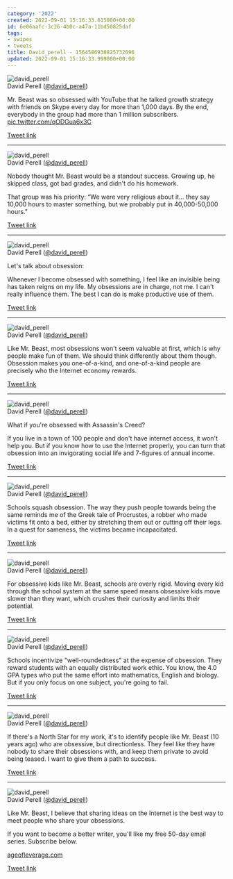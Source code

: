```yaml
---
category: '2022'
created: 2022-09-01 15:16:33.615000+00:00
id: 6e06aafc-3c26-4b0c-a47a-11bd50825daf
tags:
- swipes
- tweets
title: David_perell - 1564586930825732096
updated: 2022-09-01 15:16:33.999000+00:00
---
```

   
![david_perell](../assets/david_perell-240049622.jpg)   
David Perell ([@david_perell](https://twitter.com/david_perell))   
   
Mr. Beast was so obsessed with YouTube that he talked growth strategy with friends on Skype every day for more than 1,000 days. By the end, everybody in the group had more than 1 million subscribers. [pic.twitter.com/qODGua6x3C](https://twitter.com/david_perell/status/1564586930825732096/video/1)   
   
[Tweet link](https://twitter.com/david_perell/status/1564586930825732096)   
   
   
---   
   
![david_perell](../assets/david_perell-240049622.jpg)   
David Perell ([@david_perell](https://twitter.com/david_perell))   
   
Nobody thought Mr. Beast would be a standout success. Growing up, he skipped class, got bad grades, and didn't do his homework.   
   
That group was his priority: “We were very religious about it… they say 10,000 hours to master something, but we probably put in 40,000-50,000 hours."   
   
[Tweet link](https://twitter.com/david_perell/status/1564589439942381568)   
   
   
---   
   
![david_perell](../assets/david_perell-240049622.jpg)   
David Perell ([@david_perell](https://twitter.com/david_perell))   
   
Let's talk about obsession:   
   
Whenever I become obsessed with something, I feel like an invisible being has taken reigns on my life. My obsessions are in charge, not me. I can't really influence them. The best I can do is make productive use of them.   
   
[Tweet link](https://twitter.com/david_perell/status/1564589440915456000)   
   
   
---   
   
![david_perell](../assets/david_perell-240049622.jpg)   
David Perell ([@david_perell](https://twitter.com/david_perell))   
   
Like Mr. Beast, most obsessions won't seem valuable at first, which is why people make fun of them. We should think differently about them though. Obsession makes you one-of-a-kind, and one-of-a-kind people are precisely who the Internet economy rewards.   
   
[Tweet link](https://twitter.com/david_perell/status/1564589442416910343)   
   
   
---   
   
![david_perell](../assets/david_perell-240049622.jpg)   
David Perell ([@david_perell](https://twitter.com/david_perell))   
   
What if you're obsessed with Assassin's Creed?   
   
If you live in a town of 100 people and don't have internet access, it won't help you. But if you know how to use the Internet properly, you can turn that obsession into an invigorating social life and 7-figures of annual income.   
   
[Tweet link](https://twitter.com/david_perell/status/1564589444048510978)   
   
   
---   
   
![david_perell](../assets/david_perell-240049622.jpg)   
David Perell ([@david_perell](https://twitter.com/david_perell))   
   
Schools squash obsession. The way they push people towards being the same reminds me of the Greek tale of Procrustes, a robber who made victims fit onto a bed, either by stretching them out or cutting off their legs. In a quest for sameness, the victims became incapacitated.   
   
[Tweet link](https://twitter.com/david_perell/status/1564589445042642944)   
   
   
---   
   
![david_perell](../assets/david_perell-240049622.jpg)   
David Perell ([@david_perell](https://twitter.com/david_perell))   
   
For obsessive kids like Mr. Beast, schools are overly rigid. Moving every kid through the school system at the same speed means obsessive kids move slower than they want, which crushes their curiosity and limits their potential.   
   
[Tweet link](https://twitter.com/david_perell/status/1564589446493868033)   
   
   
---   
   
![david_perell](../assets/david_perell-240049622.jpg)   
David Perell ([@david_perell](https://twitter.com/david_perell))   
   
Schools incentivize "well-roundedness" at the expense of obsession. They reward students with an equally distributed work ethic. You know, the 4.0 GPA types who put the same effort into mathematics, English and biology. But if you only focus on one subject, you're going to fail.   
   
[Tweet link](https://twitter.com/david_perell/status/1564589447412420608)   
   
   
---   
   
![david_perell](../assets/david_perell-240049622.jpg)   
David Perell ([@david_perell](https://twitter.com/david_perell))   
   
If there's a North Star for my work, it's to identify people like Mr. Beast (10 years ago) who are obsessive, but directionless. They feel like they have nobody to share their obsessions with, and keep them private to avoid being teased. I want to give them a path to success.   
   
[Tweet link](https://twitter.com/david_perell/status/1564591045593251840)   
   
   
---   
   
![david_perell](../assets/david_perell-240049622.jpg)   
David Perell ([@david_perell](https://twitter.com/david_perell))   
   
Like Mr. Beast, I believe that sharing ideas on the Internet is the best way to meet people who share your obsessions.    
   
If you want to become a better writer, you'll like my free 50-day email series. Subscribe below.   
   
[ageofleverage.com](https://ageofleverage.com/)   
   
[Tweet link](https://twitter.com/david_perell/status/1564598358605537280)